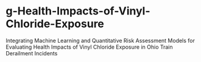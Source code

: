 # g-Health-Impacts-of-Vinyl-Chloride-Exposure
Integrating Machine Learning and Quantitative Risk Assessment Models for Evaluating Health Impacts of Vinyl Chloride Exposure in Ohio Train Derailment Incidents
